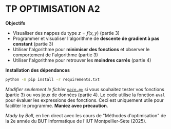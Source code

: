 # TP OPTIMISATION A2

**Objectifs**
- Visualiser des nappes du type $z=f(x,y)$ (partie 3)
- Programmer et visualiser l'algorithme de **descente de gradient à pas constant** (partie 3)
- Utiliser l'algorithme pour **minimiser des fonctions** et observer le comportement de l'algorithme (partie 3)
- Utiliser l'algorithme pour retrouver les **moindres carrés** (partie 4)

**Installation des dépendances**
```bash
python -m pip install -r requirements.txt
```

*Modifier seulement le fichier [`main.py`](./main.py)* si vous souhaitez tester vos fonctions (partie 3) ou vos jeux de données (partie 4). Le code utilise la fonction `eval` pour évaluer les expressions des fonctions. Ceci est uniquement utile pour faciliter le programme. **Maniez avec précaution**.

*Mady by Boll*, en lien direct avec les cours de "Méthodes d'optimisation" de la 2e année du BUT Informatique de l'IUT Montpellier-Sète (2025).
